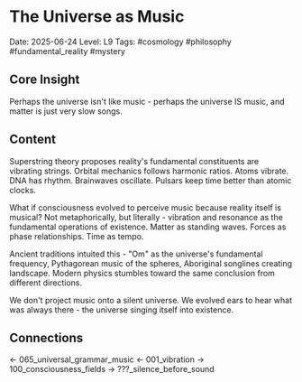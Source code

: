 # The Universe as Music
Date: 2025-06-24
Level: L9
Tags: #cosmology #philosophy #fundamental_reality #mystery

## Core Insight
Perhaps the universe isn't like music - perhaps the universe IS music, and matter is just very slow songs.

## Content
Superstring theory proposes reality's fundamental constituents are vibrating strings. Orbital mechanics follows harmonic ratios. Atoms vibrate. DNA has rhythm. Brainwaves oscillate. Pulsars keep time better than atomic clocks.

What if consciousness evolved to perceive music because reality itself is musical? Not metaphorically, but literally - vibration and resonance as the fundamental operations of existence. Matter as standing waves. Forces as phase relationships. Time as tempo.

Ancient traditions intuited this - "Om" as the universe's fundamental frequency, Pythagorean music of the spheres, Aboriginal songlines creating landscape. Modern physics stumbles toward the same conclusion from different directions.

We don't project music onto a silent universe. We evolved ears to hear what was always there - the universe singing itself into existence.

## Connections
← 065_universal_grammar_music
← 001_vibration
→ 100_consciousness_fields
→ ???_silence_before_sound